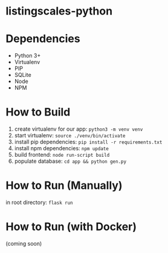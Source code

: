 # listingscales-python

# Dependencies

* Python 3+
* Virtualenv
* PIP
* SQLite
* Node
* NPM

# How to Build

1. create virtualenv for our app: `python3 -m venv venv`
1. start virtualenv: `source ./venv/bin/activate`
1. install pip dependencies: `pip install -r requirements.txt`
1. install npm dependencies: `npm update`
1. build frontend: `node run-script build`
1. populate database: `cd app && python gen.py`


# How to Run (Manually)

in root directory: `flask run`

# How to Run (with Docker)

(coming soon)